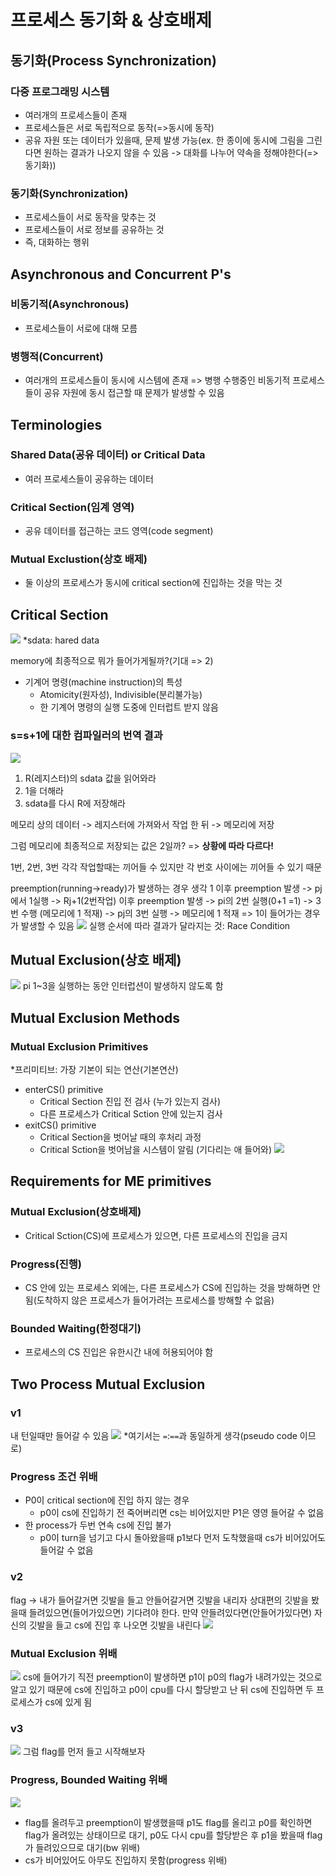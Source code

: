 # 프로세스 동기화 & 상호배제
## 동기화(Process Synchronization)
### 다중 프로그래밍 시스템
- 여러개의 프로세스들이 존재
- 프로세스들은 서로 독립적으로 동작(=>동시에 동작)
- 공유 자원 또는 데이터가 있을때, 문제 발생 가능(ex. 한 종이에 동시에 그림을 그린다면 원하는 결과가 나오지 않을 수 있음 -> 대화를 나누어 약속을 정해야한다(=> 동기화))
### 동기화(Synchronization)
- 프로세스들이 서로 동작을 맞추는 것
- 프로세스들이 서로 정보를 공유하는 것
- 즉, 대화하는 행위

## Asynchronous and Concurrent P's
### 비동기적(Asynchronous)
- 프로세스들이 서로에 대해 모름
### 병행적(Concurrent)
- 여러개의 프로세스들이 동시에 시스템에 존재
=> 병행 수행중인 비동기적 프로세스들이 공유 자원에 동시 접근할 때 문제가 발생할 수 있음

## Terminologies
### Shared Data(공유 데이터) or Critical Data
- 여러 프로세스들이 공유하는 데이터
### Critical Section(임계 영역)
- 공유 데이터를 접근하는 코드 영역(code segment)
### Mutual Exclustion(상호 배제)
- 둘 이상의 프로세스가 동시에 critical section에 진입하는 것을 막는 것

## Critical Section
![](https://images.velog.io/images/langssi/post/fe29bb09-2feb-4fcf-8c63-1a1b4ae2f1b8/image.png)
*sdata: hared data

memory에 최종적으로 뭐가 들어가게될까?(기대 => 2)
> 
- 기계어 명령(machine instruction)의 특성
  - Atomicity(원자성), Indivisible(분리불가능)
  - 한 기계어 명령의 실행 도중에 인터럽트 받지 않음
  
### s=s+1에 대한 컴파일러의 번역 결과
![](https://images.velog.io/images/langssi/post/aa5579d5-41cd-4e19-a418-85b169b9ace3/image.png)
1. R(레지스터)의 sdata 값을 읽어와라
2. 1을 더해라
3. sdata를 다시 R에 저장해라
  
메모리 상의 데이터 -> 레지스터에 가져와서 작업 한 뒤 -> 메모리에 저장

그럼 메모리에 최종적으로 저장되는 값은 2일까? 
=> **상황에 따라 다르다!**

1번, 2번, 3번 각각 작업할때는 끼어들 수 있지만 각 번호 사이에는 끼어들 수 있기 때문

preemption(running->ready)가 발생하는 경우 생각
1 이후 preemption 발생 -> pj에서 1실행 -> Rj+1(2번작업) 이후 preemption 발생 -> pi의 2번 실행(0+1 =1) -> 3번 수행 (메모리에 1 적재) -> pj의 3번 실행 -> 메모리에 1 적재
=> 1이 들어가는 경우가 발생할 수 있음
![](https://images.velog.io/images/langssi/post/fec9d85d-3b3a-41b4-8a5a-c5356d0c27cd/image.png)
실행 순서에 따라 결과가 달라지는 것: Race Condition

## Mutual Exclusion(상호 배제)
![](https://images.velog.io/images/langssi/post/96bfde03-79e5-43dd-9b3f-195dc936c4b2/image.png)
pi 1~3을 실행하는 동안 인터럽션이 발생하지 않도록 함

## Mutual Exclusion Methods
### Mutual Exclusion Primitives
*프리미티브: 가장 기본이 되는 연산(기본연산)
- enterCS() primitive
  - Critical Section 진입 전 검사 (누가 있는지 검사)
  - 다른 프로세스가 Critical Sction 안에 있는지 검사
- exitCS() primitive
  - Critical Section을 벗어날 때의 후처리 과정 
  - Critical Sction을 벗어남을 시스템이 알림 (기다리는 애 들어와)
  ![](https://images.velog.io/images/langssi/post/ae4fb81a-2aba-4616-b15f-55e94205d879/image.png)

## Requirements for ME primitives
### Mutual Exclusion(상호배제)
- Critical Sction(CS)에 프로세스가 있으면, 다른 프로세스의 진입을 금지
### Progress(진행)
- CS 안에 있는 프로세스 외에는, 다른 프로세스가 CS에 진입하는 것을 방해하면 안됨(도착하지 않은 프로세스가 들어가려는 프로세스를 방해할 수 없음)
### Bounded Waiting(한정대기)
- 프로세스의 CS 진입은 유한시간 내에 허용되어야 함

## Two Process Mutual Exclusion
### v1
내 턴일때만 들어갈 수 있음
![](https://images.velog.io/images/langssi/post/e1b58d3b-e6e1-410c-a1e7-d2485f738da6/image.png)
*여기서는 `=`:`==`과 동일하게 생각(pseudo code 이므로)

### Progress 조건 위배
- P0이 critical section에 진입 하지 않는 경우
  - p0이 cs에 진입하기 전 죽어버리면 cs는 비어있지만 P1은 영영 들어갈 수 없음
- 한 process가 두번 연속 cs에 진입 불가
  - p0이 turn을 넘기고 다시 돌아왔을때 p1보다 먼저 도착했을때 cs가 비어있어도 들어갈 수 없음

### v2
flag -> 내가 들어갈거면 깃발을 들고 안들어갈거면 깃발을 내리자
상대편의 깃발을 봤을때 들려있으면(들어가있으면) 기다려야 한다. 만약 안들려있다면(안들어가있다면) 자신의 깃발을 들고 cs에 진입 후 나오면 깃발을 내린다
![](https://images.velog.io/images/langssi/post/831c8065-3bab-4c74-8e1a-bf4e1a4512ac/image.png)
### Mutual Exclusion 위배
![](https://images.velog.io/images/langssi/post/2257dfe4-2c7a-41c5-a86f-35d77f2d06ba/image.png)
cs에 들어가기 직전 preemption이 발생하면 p1이 p0의 flag가 내려가있는 것으로 알고 있기 때문에 cs에 진입하고 p0이 cpu를 다시 할당받고 난 뒤 cs에 진입하면 두 프로세스가 cs에 있게 됨

### v3
![](https://images.velog.io/images/langssi/post/bb77f4d6-9b1f-4b50-afdb-62b0cc018c2e/image.png)
그럼 flag를 먼저 들고 시작해보자

### Progress, Bounded Waiting 위배
![](https://images.velog.io/images/langssi/post/cfbc71f3-1756-499a-87c5-eeba1e4beeaf/image.png)
- flag를 올려두고 preemption이 발생했을때 p1도 flag를 올리고 p0를 확인하면 flag가 올려있는 상태이므로 대기, p0도 다시 cpu를 할당받은 후 p1을 봤을때 flag가 들려있으므로 대기(bw 위배)
- cs가 비어있어도 아무도 진입하지 못함(progress 위배)

